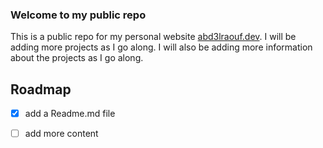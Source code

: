 ### Welcome to my public repo

This is a public repo for my personal website [abd3lraouf.dev](https://abd3lraouf.dev). I will be adding more projects as I go along. I will also be adding more information about the projects as I go along.

## Roadmap

- [x] add a Readme.md file
- [ ] add more content

